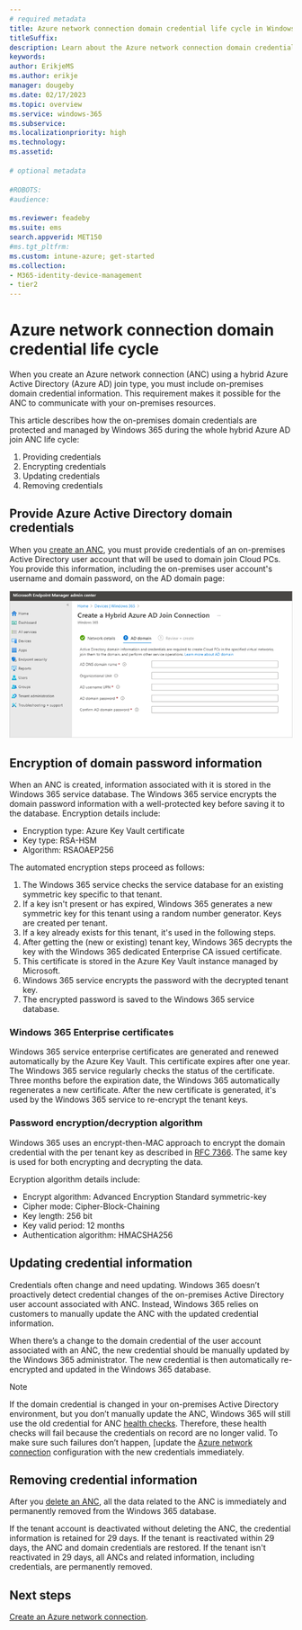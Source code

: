 ```yaml
---
# required metadata
title: Azure network connection domain credential life cycle in Windows 365
titleSuffix:
description: Learn about the Azure network connection domain credential life cycle in Windows 365.
keywords:
author: ErikjeMS  
ms.author: erikje
manager: dougeby
ms.date: 02/17/2023
ms.topic: overview
ms.service: windows-365
ms.subservice:
ms.localizationpriority: high
ms.technology:
ms.assetid: 

# optional metadata

#ROBOTS:
#audience:

ms.reviewer: feadeby
ms.suite: ems
search.appverid: MET150
#ms.tgt_pltfrm:
ms.custom: intune-azure; get-started
ms.collection:
- M365-identity-device-management
- tier2
---
```


# Azure network connection domain credential life cycle

When you create an Azure network connection (ANC) using a hybrid Azure Active Directory (Azure AD) join type, you must include on-premises domain credential information. This requirement makes it possible for the ANC to communicate with your on-premises resources.

This article describes how the on-premises domain credentials are protected and managed by Windows 365 during the whole hybrid Azure AD join ANC life cycle:

1. Providing credentials
2. Encrypting credentials
3. Updating credentials
4. Removing credentials

## Provide Azure Active Directory domain credentials

When you [create an ANC](create-azure-network-connection.md), you must provide credentials of an on-premises Active Directory user account that will be used to domain  join Cloud PCs. You provide this information, including the on-premises user account's username and domain password, on the AD domain page:

![Screenshot of AD domain page](./media/azure-network-connection-domain-credential/azure-ad-page.png)

## Encryption of domain password information

When an ANC is created, information associated with it is stored in the Windows 365 service database. The Windows 365 service encrypts the domain password information with a well-protected key before saving it to the database. Encryption details include:

- Encryption type: Azure Key Vault certificate
- Key type: RSA-HSM
- Algorithm: RSAOAEP256

The automated encryption steps proceed as follows:

1. The Windows 365 service checks the service database for an existing symmetric key specific to that tenant.
2. If a key isn't present or has expired, Windows 365 generates a new symmetric key for this tenant using a random number generator. Keys are created per tenant.
3. If a key already exists for this tenant, it's used in the following steps.
4. After getting the (new or existing) tenant key, Windows 365 decrypts the key with the Windows 365 dedicated Enterprise CA issued certificate.
5. This certificate is stored in the Azure Key Vault instance managed by Microsoft.
6. Windows 365 service encrypts the password with the decrypted tenant key.
7. The encrypted password is saved to the Windows 365 service database.

### Windows 365 Enterprise certificates

Windows 365 service enterprise certificates are generated and renewed automatically by the Azure Key Vault. This certificate expires after one year. The Windows 365 service regularly checks the status of the certificate. Three months before the expiration date, the Windows 365 automatically regenerates a new certificate. After the new certificate is generated, it's used by the Windows 365 service to re-encrypt the tenant keys.

### Password encryption/decryption algorithm

Windows 365 uses an encrypt-then-MAC approach to encrypt the domain credential with the per tenant key as described in [RFC 7366](https://www.rfc-editor.org/rfc/rfc7366). The same key is used for both encrypting and decrypting the data.

Ecryption algorithm details include:

- Encrypt algorithm: Advanced Encryption Standard symmetric-key
- Cipher mode: Cipher-Block-Chaining
- Key length: 256 bit
- Key valid period: 12 months
- Authentication algorithm: HMACSHA256

## Updating credential information

Credentials often change and need updating. Windows 365 doesn’t proactively detect credential changes of the on-premises Active Directory user account associated with ANC. Instead, Windows 365 relies on customers to manually update the ANC with the updated credential information.

When there’s a change to the domain credential of the user account associated with an ANC, the new credential should be manually updated by the Windows 365 administrator. The new credential is then automatically re-encrypted and updated in the Windows 365 database.

> [!NOTE]  
> If the domain credential is changed in your on-premises Active Directory environment, but you don’t manually update the ANC, Windows 365 will still use the old credential for ANC [health checks](health-checks.md). Therefore, these health checks will fail because the credentials on record are no longer valid. To make sure such failures don’t happen, [update the [Azure network connection](edit-azure-network-connection.md) configuration with the new credentials immediately.

## Removing credential information

After you [delete an ANC](delete-azure-network-connection.md), all the data related to the ANC is immediately and permanently removed from the Windows 365 database.

If the tenant account is deactivated without deleting the ANC, the credential information is retained for 29 days. If the tenant is reactivated within 29 days, the ANC and domain credentials are restored. If the tenant isn't reactivated in 29 days, all ANCs and related information, including credentials, are permanently removed.

<!-- ########################## -->
## Next steps

[Create an Azure network connection](create-azure-network-connection.md).
